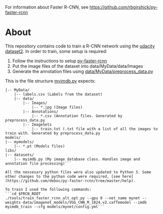 For information about Faster R-CNN, see https://github.com/rbgirshick/py-faster-rcnn

# About
This repository contains code to train a R-CNN network using the [udacity dataset2](https://github.com/udacity/self-driving-car/tree/master/annotations#dataset-2). In order to train, some setup is required:
1. Follow the instructions to setup [py-faster-rcnn](https://github.com/rbgirshick/py-faster-rcnn)
2. Put the image files of the dataset into data/MyData/data/Images
3. Generate the annotation files using [data/MyData/preprocess_data.py](https://github.com/bitsauce/py-faster-rcnn/tree/master/data/MyData/preprocess_data.py)

This is the file structure [myimdb.py](https://github.com/bitsauce/py-faster-rcnn/tree/master/lib/datasets/myimdb.py) expects:
```data/
|-- MyData/
    |-- labels.csv (Labels from the dataset)
    |-- data/
        |-- Images/
            |-- *.jpg (Image files)
        |-- Annotations/
            |-- *.csv (Annotation files. Generated by preprocess_data.py
        |-- ImageSets
            |-- train.txt (.txt file with a list of all the images to train with. Generated by preprocess_data.py
models/
|-- mymodels/
    |-- *.pt (Models files)
libs/
|-- datasets/
    |-- myimdb.py (My image database class. Handles image and annotation file processing)```

All the nessesary python files were also updated to Python 3. Some other changes to the python code were required, [see here](https://github.com/deboc/py-faster-rcnn/tree/master/help).

To train I used the following commands:
```cd $FRCN_ROOT
./tools/train_faster_rcnn_alt_opt.py --gpu 0 --net_name mynet --weights data/imagenet_models/VGG_CNN_M_1024.v2.caffemodel --imdb myimdb_train --cfg models/mynet/config.yml```
